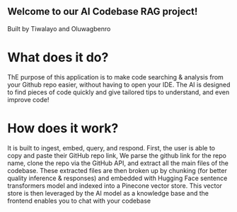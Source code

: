 ## Welcome to our AI Codebase RAG project!
Built by Tiwalayo and Oluwagbenro

# What does it do?
ThE purpose of this application is to make code searching & analysis from your Github repo easier, without having to open your IDE. The AI is designed to find pieces of code quickly and give tailored tips to understand,
and even improve code!

# How does it work?
It is built to ingest, embed, query, and respond. First, the user is able to copy and paste their GitHub repo link, We parse the github link for the repo name, clone the repo via the GitHub API, and extract all the main files of the codebase. These extracted files are then broken up by chunking (for better quality inference & responses) and embedded with Hugging Face sentence transformers model and indexed into a Pinecone vector store. This vector store is then leveraged by the AI model as a knowledge base and the frontend enables you to chat with your codebase

